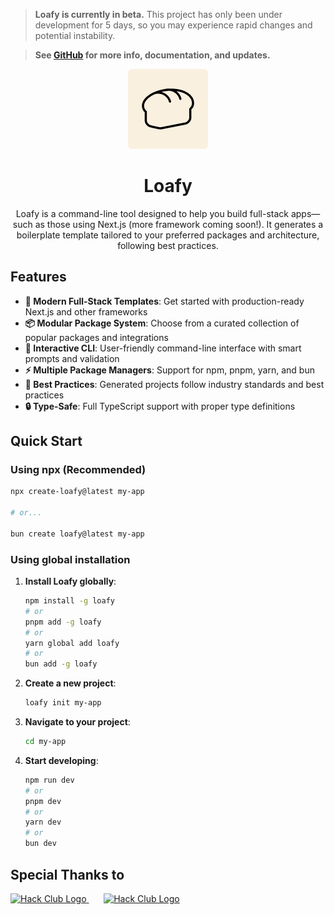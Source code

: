 > **Loafy is currently in beta.** This project has only been under development for 5 days, so you may experience rapid changes and potential instability.

> **See [GitHub](https://github.com/hexaaagon/loafy) for more info, documentation, and updates.**

<div align="middle">
  <picture>
    <img src="https://raw.githubusercontent.com/hexaaagon/loafy/refs/heads/main/.github/assets/loafy.png" alt="Loafy Logo" height="128" width="128" />
  </picture>
</div>

<h1 align="center">Loafy</h1>

<p align="center">Loafy is a command-line tool designed to help you build full-stack apps—such as those using Next.js (more framework coming soon!). It generates a boilerplate template tailored to your preferred packages and architecture, following best practices.</p>

## Features

- **🚀 Modern Full-Stack Templates**: Get started with production-ready Next.js and other frameworks
- **📦 Modular Package System**: Choose from a curated collection of popular packages and integrations
- **🎯 Interactive CLI**: User-friendly command-line interface with smart prompts and validation
- **⚡ Multiple Package Managers**: Support for npm, pnpm, yarn, and bun
- **🎨 Best Practices**: Generated projects follow industry standards and best practices
- **🔒 Type-Safe**: Full TypeScript support with proper type definitions

## Quick Start

### Using npx (Recommended)

```bash
npx create-loafy@latest my-app

# or...

bun create loafy@latest my-app
```

### Using global installation

1. **Install Loafy globally**:
   ```bash
   npm install -g loafy
   # or
   pnpm add -g loafy
   # or  
   yarn global add loafy
   # or
   bun add -g loafy
   ```

2. **Create a new project**:
   ```bash
   loafy init my-app
   ```

3. **Navigate to your project**:
   ```bash
   cd my-app
   ```

4. **Start developing**:
   ```bash
   npm run dev
   # or
   pnpm dev
   # or
   yarn dev
   # or
   bun dev
   ```

## Special Thanks to

<div>
  <a href="https://siege.hackclub.com/?ref=432">
    <img src="https://siege.hackclub.com/assets/logo-55998110.webp" alt="Hack Club Logo" height="48"></img>
  </a>
  &nbsp;&nbsp;&nbsp;&nbsp;&nbsp;
  <a href="https://hackclub.com">
    <img src="https://assets.hackclub.com/flag-standalone.svg" alt="Hack Club Logo" height="48"></img>
  </a>
</div>
